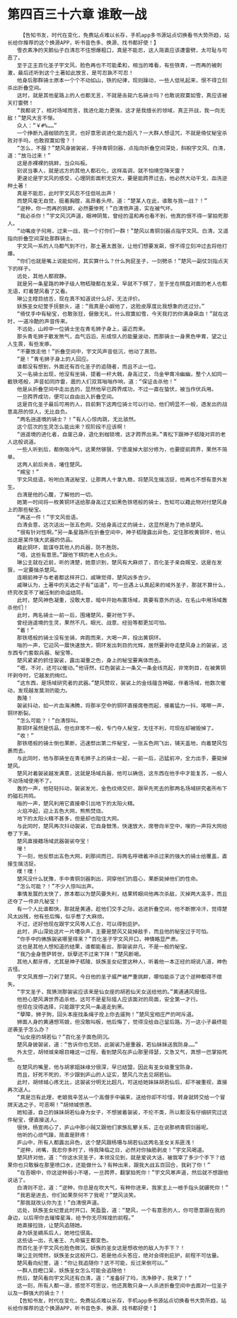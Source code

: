 # 第四百三十六章 谁敢一战
        【告知书友，时代在变化，免费站点难以长存，手机app多书源站点切换看书大势所趋，站长给你推荐的这个换源APP，听书音色多、换源、找书都好使！】
       雪衣素净的天鹅仙子白清忍不住想爆粗口，真是不能忍，这人简直应该遭雷劈，太可耻与可恶了。
       至于正主百化圣子宇文风，脸色再也不可能柔和，相当的难看，有些铁青，一而再的被刺激，最后还听到这个土著如此放言，是可忍孰不可忍！
       他身后那群骑士原本一个个不动如山，铁的纪律，现则躁动，一些人低吼起来，恨不得立刻杀出折叠空间。
       这时，就是其他星路上的人也都无言，不就是击毙六名骑士吗？也敢说寂寞如雪，真应该被天打雷劈！
       “我都说了，相对场域而言，我进化能力更强，这才是我擅长的领域，真正开战，我一向无敌！”楚风大言不惭。
       众人：“￥#%……”
       一个挣断九道枷锁的生灵，也好意思说进化能力超凡？一大群人想诅咒，不就是倚仗秘宝杀败对手吗，也敢寂寞如雪？！
       “怎么，不服？”楚风身披袈裟，手持青铜剑器，点指向折叠空间深处，斜睨宇文风、白清，道：“放马过来！”
       这是赤裸裸的挑衅，当众叫板。
       别说当事人，就是远方的其他人都石化，这样高调，就不怕晴空降天雷？
       更遑论是宇文风的感受，心理阴影面积无穷大，要是能跨界过去，他必然大动干戈，血洗逆种土著！
       真是不能忍，此时宇文风忍不住低吼出声！
       而楚风毫无自觉，挺着胸膛，高昂着头颅，道：“楚某人在此，谁敢与我一战？！”
       “逆种，你一而再的挑衅，必然要惨死！”白清愤声道，实在被气坏。
       “我必杀你！”宇文风沉声道，眼神阴鸷，曾经的温和再也看不到，他真的恨不得一掌拍死那人。
       “动嘴皮子何用，过来一战，我一个打你们一群！”楚风以青铜剑器点指宇文风、白清，又遥指向折叠空间深处那群骑士。
       宇文风一系的人马都气到不行，那土著太嚣张，让他们想要发飙，恨不得立刻冲过去将他打爆。
       “你们也就是嘴上说能如何，其实算什么？什么狗屁圣子，一剑劈杀！”楚风一副仗剑指点天下的样子。
       远处，其他人都寂静。
       就是另一条星路的神子级人物嵇陵都在发呆，早就不下棋了，至于坐在棋盘对面的老人也都无语，盯着楚风看了又看。
       琳公主瞠目结舌，现在真不知道说什么好，无法评价。
       妖族圣女纪萱手抚额头，道：“我真是小觑他了，这脸皮厚度比我想象的还过分。”
       “倚仗手中有秘宝，也敢张狂，倨傲无礼，什么寂寞如雪，今天我打的你满身飙血！”就在这时，一道冷酷的声音传来。
       不远处，山岭中一位骑士坐在青毛狮子身上，逼近而来。
       那头青毛狮子散发煞气，血气滔滔，形成惊人的能量波动，而那骑士一身黑色甲胄，望之让人生畏，有些发瘆。
       “不要放走他！”折叠空间中，宇文风声音低沉，他动了真怒。
       “是！”青毛狮子身上的人回应。
       谁都没有想到，外面还有百化圣子的追随者，而且不止一位。
       又一名骑士出现，他没有坐骑，提着一杆大戟，身高过丈，乌金甲胄冷幽幽，整个人如同一截铁塔般，声音如同炸雷，震的人们双耳嗡嗡作响，道：“保证击杀他！”
       他是从折叠空间中走出去的，显然他早已跨界成功，不过一直在蛰伏，被当作伏兵用。
       一旦跨界成功，便可以自由出入折叠空间。
       这是百化圣子最后可用的人，目前剩下这两位骑士可以行动，他们明显不一般，透发出的战意高昂的惊人，无比自负。
       “两名逍遥境的骑士？！”有人心惊肉跳，无比骇然。
       这个层次的生灵怎么能出来？现阶段不应该啊！
       “逍遥境的进化者，自废己身，退化到枷锁境，这才跨界出来。”青松下跟神子嵇陵对弈的老人这般说道。
       一些人听到后，都倒吸冷气，这果然够狠，宁愿废掉大部分修为，也要提前跨界，果然不简单。
       这两人前后夹击，堵住楚风。
       “赐宝！”
       宇文风低语，吩咐白清送秘宝，让那两人十拿九稳，将楚风生擒活捉，他再也不想有意外发生。
       白清是他的心腹，了解他的一切。
       她第一时间将一枚黄铜环送给那身高过丈如黑色铁塔般的骑士，告知可以藉此物对付楚风身上的那些秘宝。
       “再送一件！”宇文风低语。
       白清会意，这次送出一张五色网，交给身高过丈的骑士，这显然是为了绝杀楚风。
       “很有针对性啊。”另一条星路所在折叠空间中，神子嵇陵露出异色，定住那枚黄铜环，他认出这是某件强大武器的仿品。
       藉此铜环，能谋夺其他人的兵器，防不胜防。
       “唔，这些有意思。”跟他下棋的老人也点头。
       琳公主就在近前，听的清楚，她意识到，楚风有大麻烦了，百化圣子亲自赐宝，这是在发狠，一定要擒杀楚风。
       连眼前神子与老者都这样开口，戚琳觉得，楚风凶多吉少。
       戚琳认为，土著中的天选之子有“运道”，可一旦遇上认真起来的域外圣子，那就不算什么，终究改变不了被压制的命运结局。
       此时，楚风神色凝重，没敢大意，暗中开始布置场域，真要有意外的话，在名山中用场域轰杀他们！
       此时，两名骑士一前一后，围堵楚风，要对他下手。
       曾经逍遥境的生灵，果然不凡，眼光、战意、经验等都更加可怕。
       “着！”
       那铁塔般的骑士没有坐骑，奔跑而来，大喝一声，投出黄铜环。
       嗡的一声，它迎风一展快速放大，铜环发出刺目的光辉，居然要剥夺走楚风身上的袈裟，这东西专门套取兵器、秘宝等。
       楚风紧紧的抓住袈裟，露出凝重之色，身上的秘宝要离体而去。
       “嗯，不对，还可以催动。”他讶然，红色袈裟上一条又一条金线亮起，非常刺目，在被黄铜环剥夺时，它越发的绚烂。
       “这东西，是场域研究者的武器。”楚风赞叹，袈裟上的金线蕴含神磁，伴着场域，他数次催动，发现越发莫测的能力。
       轰隆！
       袈裟抖动，如一片血海沸腾，将那半空中的铜环直接席卷而起，接着猛力一抖，喀嚓一声，铜环断裂。
       “怎么可能？！”白清惊叫。
       那铜环虽然是仿品，但也非常不一般，专门夺人秘宝，无往不利，可现在却被毁掉了。
       “收！”
       那铁塔般的骑士倒也果断，迅速祭出第二件秘宝，一张五色网飞出，铺天盖地，向着楚风包裹而去。
       与此同时，他与那骑坐在青毛狮子上的骑士一起，一前一后，迅猛前冲，全力出手，要毙掉楚风。
       楚风对着袈裟越发满意，这就是场域兵器，他可以确信，这东西在他手中才能复苏，一般人不动场域使用不了。
       轰的一声，他轻轻抖动，袈裟发光，金色纹络交织，跟早先死去的那两名场域研究者所布下的磁石共鸣。
       嗡的一声，楚风利用它直接牵引出地下的太阳火精。
       火焰冲起，迎上五色大网，熊熊焚烧。
       地下的太阳火精不甚多，但是却也阻住大网。
       与此同时，楚风再次抖动袈裟，它自身鼓荡，快速放大，席卷向半空中，嗖的一声将大网给卷了下来。
       楚风直接藉场域武器袈裟夺宝！
       嗖！
       下一刻，他反祭出五色大网，刹那间而已，将两名呼啸着冲杀过来的强大的骑士给覆盖，直接生擒活捉。
       噗！噗！
       楚风没什么犹豫，手中青铜剑器刺出，洞穿他们的眉心，果断毙掉他们的性命。
       “怎么可能？！”不少人惊叫出声。
       事情发展的太快了，原本都以为楚风要失利，结果转眼间他再次杀敌，灭掉两大高手，而且还夺了一件非凡秘宝！
       有一个人比谁都快，那就是黄通，趁他们交手之际，逃进折叠空间，他不断擦冷汗，觉得楚风太凶残，他有些后悔，似乎惹了大麻烦。
       不过，还好他现在跟宇文风等人汇合，可以得到庇护。
       此时，庐山深处这片一片嘈杂声，主要是楚风又毙掉敌手，而且他的秘宝过于可怕。
       “你手中的佛族袈裟哪里得来？”百化圣子宇文风开口，神情略显严肃。
       这也是其他人想知道的结果，谁都能看出，那袈裟非凡，不是一般的秘宝。
       “我乃金身菩萨转世，妖孽还不过来下拜！”楚风断喝。
       其他人都牙疼，尤其是神子嵇陵、妖族圣女纪萱这种人，听着他一本正经的胡说八道，神色古怪。
       宇文风真想一刀剁了楚风，今日他的圣子威严被严重挑衅，哪怕能杀了这个逆种都得不偿失。
       “宇文圣子，我猜测那袈裟应该来是仙女座的胡若仙天女送给他的。”黄通通风报信。
       他担心楚风满世界追杀他，这可不是星际猎人应该面对的局面，安全第一才行。
       但现在没得选择，只能跟宇文风一条道走到黑。
       “孽障，狮子狗，回头本座找条绳子拴上你去遛狗！”楚风宝相庄严的呵斥道。
       狮面人身的黄通想骂娘，但没敢叫板，他后悔了，觉得没给自己留后路，万一这小子最终能逆袭圣子怎么办？
       “仙女座的胡若仙？”百化圣子面色阴沉。
       楚风身披袈裟，道：“告诉你也无妨，此袈裟乃是重器，若仙妹妹送我防身……”
       外太空，胡倾城亲眼目睹这一过程，看到楚风在庐山那里得瑟，又急又气，真想一巴掌拍死他。
       在楚风的嘴里，他与胡家姐妹缘分很深，早已结盟，因此有圣女级重宝防身。
       而且，好死不死的，不少跟到庐山的人证实，楚风几次去见胡若仙。
       此时，胡倾城心疼无比，这袈裟分明无比超凡，可送给她妹妹胡若仙后，却不被重视，直接再次送人。
       “真是岂有此理，老娘我辛苦从一个高僧手中骗来，送给你却不珍惜，转身就转交给一个冒牌天选之子，可恶啊！”胡倾城愤懑。
       她知道，自己的妹妹胡若仙身为女子，不想披着袈裟，不伦不类，所以都没有仔细研究过这件秘宝，便直接送人。
       很快，杨宣闹心了，庐山中那小贼又跟他们家族乱攀关系，正在说那柄青铜剑器呢。
       他听的心烦气躁，简直是肝疼！
       庐山中，所有人都露出异色，这个楚风跟杨珊与胡若仙这两名圣女关系匪浅！
       “逆种，闭嘴，我忍你多时了，待我降临之日，必然对你抽筋剥皮！”宇文风喝道。
       楚风挤对他，道：“你这水货圣子，本领没见到，就是爱说大话，被我宰了多少个手下？结果你也只敢躲在那里喷口水，还能做什么？有种出来，跟我大战五百回合，我剁了你！”
       “在吾眼中，你这逆种弱小不堪，一旦跨界，翻掌拍死你！”宇文风寒声道，然后就不想跟他说话了。
       白清则不忿，道：“逆种，你总是在吹大气，有种你进来，我家主上一根手指头就碾死你！”
       “我若是进去，你们如果奈何不了我呢？”楚风淡笑。
       “那我就改认你为主！”白清恨声道。
       远处，妖族圣女纪萱此时开口，笑盈盈，道：“楚风，一个有意思的人，你可愿意跟在我的身边，以后带你去璀璨星海，给予你无尽辉煌的前程。”
       她直接拉拢，让楚风追随她。
       身为妖圣嫡系后人，她地位很高。
       这些话一出，孔雀王、九命猫王都变色。
       而百化圣子宇文风也脸色微沉，妖族的圣女这是想收他的敌人为手下？！
       琳公主则愕然，妖族圣女这般开口，若是他点头答应，绝对会得到庇护，前程不可估量。
       楚风看向纪萱，道：“你让我追随你？这不可能，反过来倒可以。”
       一群人目瞪口呆，妖族圣女怎么可能会追随他！
       然后，楚风看向宇文风还有白清，道：“准备好了吗，洗净脖子，我来了！”
       这一刻，所有人都一凛，感觉不可思议，他还真敢只身一人杀进折叠空间中去面对一位圣子以及一群强大的骑士？！
       【告知书友，时代在变化，免费站点难以长存，手机app多书源站点切换看书大势所趋，站长给你推荐的这个换源APP，听书音色多、换源、找书都好使！】